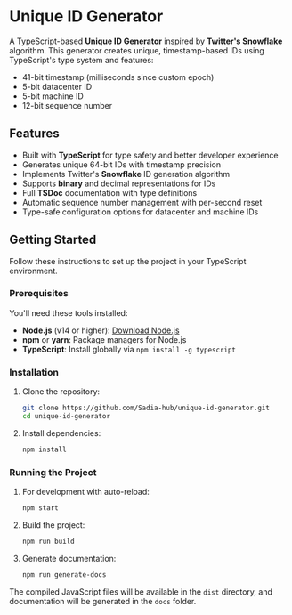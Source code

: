 # Unique ID Generator

A TypeScript-based **Unique ID Generator** inspired by **Twitter's Snowflake** algorithm. This generator creates unique, timestamp-based IDs using TypeScript's type system and features:

- 41-bit timestamp (milliseconds since custom epoch)
- 5-bit datacenter ID 
- 5-bit machine ID
- 12-bit sequence number

## Features

- Built with **TypeScript** for type safety and better developer experience
- Generates unique 64-bit IDs with timestamp precision
- Implements Twitter's **Snowflake** ID generation algorithm
- Supports **binary** and decimal representations for IDs
- Full **TSDoc** documentation with type definitions
- Automatic sequence number management with per-second reset
- Type-safe configuration options for datacenter and machine IDs

## Getting Started

Follow these instructions to set up the project in your TypeScript environment.

### Prerequisites

You'll need these tools installed:

- **Node.js** (v14 or higher): [Download Node.js](https://nodejs.org/)
- **npm** or **yarn**: Package managers for Node.js
- **TypeScript**: Install globally via `npm install -g typescript`

### Installation

1. Clone the repository:
   ```bash
   git clone https://github.com/Sadia-hub/unique-id-generator.git
   cd unique-id-generator
   ```

2. Install dependencies:
   ```bash
   npm install
   ```

### Running the Project

1. For development with auto-reload:
   ```bash
   npm start
   ```

2. Build the project:
   ```bash
   npm run build
   ```

3. Generate documentation:
   ```bash
   npm run generate-docs
   ```

The compiled JavaScript files will be available in the `dist` directory, and documentation will be generated in the `docs` folder.
